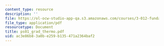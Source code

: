 ```yaml
---
content_type: resource
description: ''
file: https://ol-ocw-studio-app-qa.s3.amazonaws.com/courses/3-012-fundamentals-of-materials-science-fall-2005/ac3e86b83a0be259b135471a2364baf2_ps01_grad_thermo.pdf
file_type: application/pdf
resourcetype: Document
title: ps01_grad_thermo.pdf
uid: ac3e86b8-3a0b-e259-b135-471a2364baf2
---
```

